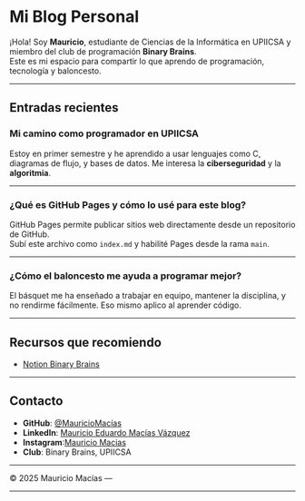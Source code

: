 #  Mi Blog Personal

¡Hola! Soy **Mauricio**, estudiante de Ciencias de la Informática en UPIICSA y miembro del club de programación **Binary Brains**.  
Este es mi espacio para compartir lo que aprendo de programación, tecnología y baloncesto.

---

##  Entradas recientes

###  Mi camino como programador en UPIICSA
Estoy en primer semestre y he aprendido a usar lenguajes como C, diagramas de flujo, y bases de datos. Me interesa la **ciberseguridad** y la **algoritmia**.

---

###  ¿Qué es GitHub Pages y cómo lo usé para este blog?
GitHub Pages permite publicar sitios web directamente desde un repositorio de GitHub.  
Subí este archivo como `index.md` y habilité Pages desde la rama `main`.

---

###  ¿Cómo el baloncesto me ayuda a programar mejor?
El básquet me ha enseñado a trabajar en equipo, mantener la disciplina, y no rendirme fácilmente.
Eso mismo aplico al aprender código.

---

##  Recursos que recomiendo

- [Notion Binary Brains](https://untalbry.notion.site/Binary-Brains-7ce88d6234d94f9ca1a1cd10e8ecc2eb)

---

##  Contacto

- **GitHub**: [@MauricioMacías](https://github.com/tuusuario)
- **LinkedIn**: [Mauricio Eduardo Macías Vázquez](https://www.linkedin.com/in/mauricio-eduardo-mac%C3%ADas-v%C3%A1zquez-617366228/)
- **Instagram**:[Mauricio Macias](https://www.instagram.com/iammauriciooo/)
-  **Club**: Binary Brains, UPIICSA

---

© 2025 Mauricio Macías — 

---
